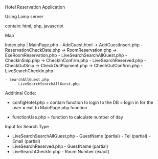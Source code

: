 Hotel Reservation Application

Using Lamp server

contain: html, php, javascript


Map

Index.php
|
MainPage.php
	- AddGuest.html -> AddGuestInsert.php
	- ReservationCheckDate.php -> RoomReservation.php -> ExeRoomReservation.php
		- LiveSearchSearchAllGuest.php
	- CheckInSnip.php -> CheckInConfirm.php
		- LiveSearchReserved.php
	- CheckOutSnip -> CheckOutPayment.php -> ChechOutConfirm.php
		- LiveSearchCheckIn.php

	- SearchAllGuest.php
		- LiveSearchSearchAllGuest.php


Additinal Code:
- configHotel.php
	= contain function to login to the DB
	= login in for the user
	= exit to MainPage.php function

- functionUse.php
	= function to calculate number of day

Input for Search Type
- LiveSearchSearchAllGuest.php
		- GuestName (partial)
		- Tel (partial)
		- Email (partial)
- LiveSearchReserved.php
		- GuestName (partial)
- LiveSearchCheckIn.php
		- Room Number (exact)


